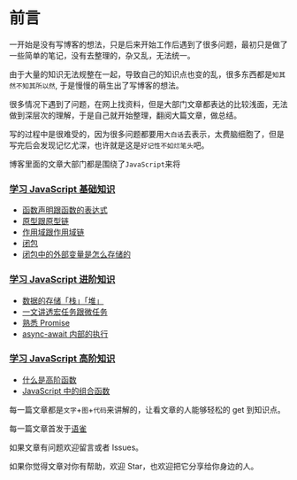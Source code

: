 # 前言

一开始是没有写博客的想法，只是后来开始工作后遇到了很多问题，最初只是做了一些简单的笔记，没有去整理的，杂又乱，无法统一。

由于大量的知识无法规整在一起，导致自己的知识点也变的乱，很多东西都是`知其然不知其所以然`, 于是慢慢的萌生出了写博客的想法。

很多情况下遇到了问题，在网上找资料，但是大部门文章都表达的比较浅面，无法做到深层次的理解，于是自己就开始整理，翻阅大篇文章，做总结。

写的过程中是很难受的，因为很多问题都要用`大白话`去表示，太费脑细胞了，但是写完后会发现记忆尤深，也许就是这是`好记性不如烂笔头`吧。

博客里面的文章大部门都是围绕了`JavaScript`来将

### [学习 JavaScript 基础知识](./学习JavaScript基础知识/README.md)

- [函数声明跟函数的表达式](https://github.com/tangqianhua/blog/issues/1)
- [原型跟原型链](https://github.com/tangqianhua/blog/issues/2)
- [作用域跟作用域链](https://github.com/tangqianhua/blog/issues/3)
- [闭包](https://github.com/tangqianhua/blog/issues/4)
- [闭包中的外部变量是怎么存储的](https://github.com/tangqianhua/blog/issues/5)

### [学习 JavaScript 进阶知识](./学习JavaScript进阶知识/README.md)

- [数据的存储「栈」「堆」](https://github.com/tangqianhua/blog/issues/6)
- [一文讲透宏任务跟微任务](https://github.com/tangqianhua/blog/issues/9)
- [熟悉 Promise](https://github.com/tangqianhua/blog/issues/7)
- [async-await 内部的执行](https://github.com/tangqianhua/blog/issues/8)

### [学习 JavaScript 高阶知识](./学习JavaScript高阶知识/README.md)

- [什么是高阶函数](https://github.com/tangqianhua/blog/issues/10)
- [JavaScript 中的组合函数](https://github.com/tangqianhua/blog/issues/11)

每一篇文章都是`文字`+`图`+`代码`来讲解的，让看文章的人能够轻松的 get 到知识点。

每一篇文章首发于[语雀](https://www.yuque.com/u335589/ykhutm)

如果文章有问题欢迎留言或者 Issues。

如果你觉得文章对你有帮助，欢迎 Star，也欢迎把它分享给你身边的人。
